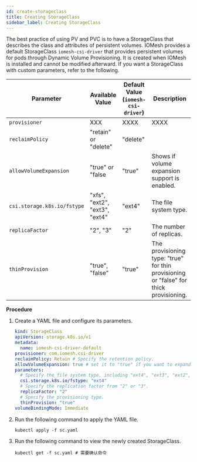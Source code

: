 ```yaml
---
id: create-storageclass
title: Creating StorageClass
sidebar_label: Creating StorageClass
---
```


The best practice of using PV and PVC is to have a StorageClass that describes the class and attributes of persistent volumes. IOMesh provides a default StorageClass `iomesh-csi-driver` that provides persistent volumes for pods through Dynamic Volume Provisioning. It is created when IOMesh is installed and cannot be modified afterward. If you want a StorageClass with custom parameters, refer to the following.

| Parameter| Available Value| Default Value (`iomesh-csi-driver`)| Description|
|---|---|---|---|
|`provisioner`| XXX | XXXX |XXXX |
|`reclaimPolicy`|"retain" or "delete"| "delete"|
|`allowVolumeExpansion`|"true" or "false| "true"| Shows if volume expansion support is enabled.|
|`csi.storage.k8s.io/fstype`|"xfs", "ext2", "ext3", "ext4"|"ext4"|The file system type.|
|`replicaFactor` | "2", "3" | "2" | The number of replicas.      
| `thinProvision` | "true", "false" | "true"  | The provisioning type: "true" for thin provisioning or "false" for thick provisioning. |

**Procedure**

1. Create a YAML file and configure its parameters.

    ```yaml
    kind: StorageClass
    apiVersion: storage.k8s.io/v1
    metadata:
      name: iomesh-csi-driver-default
    provisioner: com.iomesh.csi-driver 
    reclaimPolicy: Retain # Specify the retention policy.
    allowVolumeExpansion: true # set it to "true" if you want to expand volume capacity.
    parameters:
      # Specify the file system type, including "ext4", "ext3", "ext2", and "xfs".
      csi.storage.k8s.io/fstype: "ext4"
      # Specify the replication factor from "2" or "3".
      replicaFactor: "2"
      # Specify the provisioning type.
      thinProvision: "true"
    volumeBindingMode: Immediate
    ```

2. Run the following command to apply the YAML file.

    ```
    kubectl apply -f sc.yaml
    ```

3. Run the following command to view the newly created StorageClass.

    ```
    kubectl get -f sc.yaml # 需要确认命令
    ```
  
